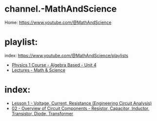 # channel.-MathAndScience
Home: https://www.youtube.com/@MathAndScience

# playlist:
index: https://www.youtube.com/@MathAndScience/playlists

- [Physics 1 Course - Algebra Based - Unit 4](https://www.youtube.com/playlist?list=PLnVYEpTNGNtXcjaUb7ETHqjZdrGADjEKU)
- [Lectures - Math & Science](https://www.youtube.com/playlist?list=PLnVYEpTNGNtVqA7OT1YZzbJ44gTJ6utnJ)

# index:
- [Lesson 1 - Voltage, Current, Resistance (Engineering Circuit Analysis)](https://youtu.be/OGa_b26eK2c)
- [02 - Overview of Circuit Components - Resistor, Capacitor, Inductor, Transistor, Diode, Transformer](https://youtu.be/RHpo4wKo8pQ)
